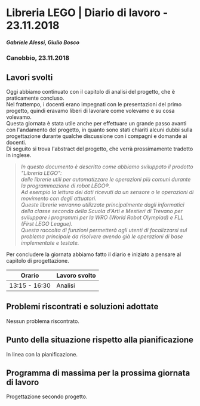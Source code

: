 # Libreria LEGO | Diario di lavoro - 23.11.2018
##### Gabriele Alessi, Giulio Bosco
### Canobbio, 23.11.2018

## Lavori svolti

Oggi abbiamo continuato con il capitolo di analisi del progetto, che è praticamente concluso.  
Nel frattempo, i docenti erano impegnati con le presentazioni del primo progetto, quindi eravamo liberi di lavorare come volevamo e su cosa volevamo.  
Questa giornata è stata utile anche per effettuare un grande passo avanti con l'andamento del progetto, in quanto sono stati chiariti alcuni dubbi sulla progettazione durante qualche discussione con i compagni e domande ai docenti.  
Di seguito si trova l'abstract del progetto, che verrà prossimamente tradotto in inglese.  

  > *In questo documento è descritto come abbiamo sviluppato il prodotto "Libreria LEGO":  
  > delle librerie utili per automatizzare le operazioni più comuni durante la
  > programmazione di robot LEGO&reg;.  
  > Ad esempio la lettura dei dati ricevuti da un sensore o le operazioni di
  > movimento con degli attuatori.  
  > Queste librerie verranno utilizzate principalmente dagli informatici della classe
  > seconda della Scuola d'Arti e Mestieri di Trevano per sviluppare i programmi per la
  > WRO (World Robot Olympiad) e FLL (First LEGO League).  
  > Questa raccolta di funzioni permetterà agli utenti di focalizzarsi
  > sul problema principale da risolvere avendo già le operazioni di base
  > implementate e testate.*

Per concludere la giornata abbiamo fatto il diario e iniziato a pensare al capitolo di progettazione.

|Orario        |Lavoro svolto					|
|--------------|------------------------------	|
|13:15 - 16:30 |Analisi        |

##  Problemi riscontrati e soluzioni adottate
Nessun problema riscontrato.
##  Punto della situazione rispetto alla pianificazione
In linea con la pianificazione.
## Programma di massima per la prossima giornata di lavoro
Progettazione secondo progetto.